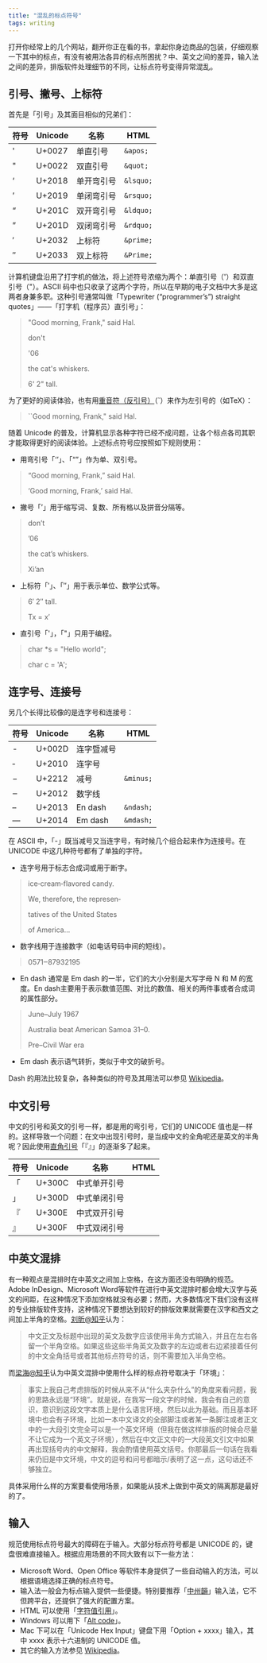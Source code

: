 ```yaml
---
title: "混乱的标点符号"
tags: writing
---
```


打开你经常上的几个网站，翻开你正在看的书，拿起你身边商品的包装，仔细观察一下其中的标点，有没有被用法各异的标点所困扰？中、英文之间的差异，输入法之间的差异，排版软件处理细节的不同，让标点符号变得异常混乱。

## 引号、撇号、上标符

首先是「引号」及其面目相似的兄弟们：

符号 |Unicode |名称    |HTML
----|--------|--------|-----
'   |U+0027  |单直引号  |`&apos;`
"   |U+0022  |双直引号  |`&quot;`
‘  |U+2018  |单开弯引号|`&lsquo;`
’  |U+2019  |单闭弯引号|`&rsquo;`
“  |U+201C  |双开弯引号|`&ldquo;`
”  |U+201D  |双闭弯引号|`&rdquo;`
′  |U+2032  |上标符    |`&prime;`
″  |U+2033  |双上标符  |`&Prime;`

计算机键盘沿用了打字机的做法，将上述符号浓缩为两个：单直引号（'）和双直引号（"）。ASCII 码中也只收录了这两个字符，所以在早期的电子文档中大多是这两者身兼多职。这种引号通常叫做「Typewriter (“programmer’s”) straight quotes」——「打字机（程序员）直引号」：

>  "Good morning, Frank," said Hal.
>
> don't
>
> '06
>
> the cat's whiskers.
>
> 6' 2" tall.

为了更好的阅读体验，也有用[重音符（反引号）][wiki_grave]（`）来作为左引号的（如TeX）：

>  ``Good morning, Frank," said Hal.

随着 Unicode 的普及，计算机显示各种字符已经不成问题，让各个标点各司其职才能取得更好的阅读体验。上述标点符号应按照如下规则使用：

* 用弯引号「‘’」、「“”」作为单、双引号。

>
>  “Good morning, Frank,” said Hal.
>
>  ‘Good morning, Frank,’ said Hal.

* 撇号「’」用于缩写词、复数、所有格以及拼音分隔等。

> don’t
>
> ’06
>
> the cat’s whiskers.
>
> Xi’an

* 上标符「′」、「″」用于表示单位、数学公式等。

> 6′ 2″ tall.
>
> Tx = x′

* 直引号「'」，「"」只用于编程。

> char *s = "Hello world";
>
> char c = 'A';

## 连字号、连接号

另几个长得比较像的是连字号和连接号：

符号 |Unicode |名称        |HTML
-----|--------|-----------|---------
-    |U+002D  |连字暨减号 |
‐    |U+2010  |连字号     |
−    |U+2212  |减号       |`&minus;`
‒    |U+2012  |数字线     |
–   |U+2013  |En dash    |`&ndash;`
—   |U+2014  |Em dash    |`&mdash;`

在 ASCII 中，「-」既当减号又当连字号，有时候几个组合起来作为连接号。在 UNICODE 中这几种符号都有了单独的字符。

* 连字号用于标志合成词或用于断字。

> ice‐cream‐flavored candy.
>
>  We, therefore, the represen‐
>
> tatives of the United States
>
> of America...

* 数字线用于连接数字（如电话号码中间的短线）。

> 0571‒87932195

* En dash 通常是 Em dash 的一半，它们的大小分别是大写字母 N 和 M 的宽度。En dash主要用于表示数值范围、对比的数值、相关的两件事或者合成词的属性部分。

> June–July 1967
>
> Australia beat American Samoa 31–0.
>
> Pre–Civil War era

* Em dash 表示语气转折，类似于中文的破折号。

Dash 的用法比较复杂，各种类似的符号及其用法可以参见 [Wikipedia][wiki_dash]。

## 中文引号

中文的引号和英文的引号一样，都是用的弯引号，它们的 UNICODE 值也是一样的。这样导致一个问题：在文中出现引号时，是当成中文的全角呢还是英文的半角呢？因此使用[直角引号][zh_quote]「『』」的逐渐多了起来。

符号 |Unicode |名称        |HTML
-----|--------|------------|---------
「   |U+300C  |中式单开引号|
」   |U+300D  |中式单闭引号|
『   |U+300E  |中式双开引号|
』   |U+300F  |中式双闭引号|

## 中英文混排

有一种观点是混排时在中英文之间加上空格，在这方面还没有明确的规范。Adobe InDesign、Microsoft Word等软件在进行中英文混排时都会增大汉字与英文的间距，在这种情况下添加空格就没有必要；然而，大多数情况下我们没有这样的专业排版软件支持，这种情况下要想达到较好的排版效果就需要在汉字和西文之间加上半角的空格。[刘昕@知乎][zh_liuxi]认为：

> 中文正文及标题中出现的英文及数字应该使用半角方式输入，并且在左右各留一个半角空格。如果这些这些半角英文及数字的左边或者右边紧接着任何的中文全角括号或者其他标点符号的话，则不需要加入半角空格。

而[梁海@知乎][zh_lianghai]认为中英文混排中使用什么样的标点符号取决于「环境」：

> 事实上我自己考虑排版的时候从来不从“什么夹杂什么”的角度来看问题，我的思路永远是“环境”。就是说，在我写一段文字的时候，我会有自己的意识，意识到这段文字本质上是什么语言环境，然后以此为基础。而且基本环境中也会有子环境，比如一本中文译文的全部脚注或者某一条脚注或者正文中的一大段引文完全可以是一个英文环境（但我在做这样排版的时候会尽量不让它成为一个英文子环境），然后在中文正文中的一大段英文引文中如果再出现括号内的中文解释，我会酌情使用英文括号。你那最后一句话在我看来仍旧是中文环境，中文的逗号和问号都暗示/表明了这一点，这句话还不够独立。

具体采用什么样的方案要看使用场景，如果能从技术上做到中英文的隔离那是最好的了。

## 输入

规范使用标点符号最大的障碍在于输入。大部分标点符号都是 UNICODE 的，键盘很难直接输入。根据应用场景的不同大致有以下一些方法：

* Microsoft Word、Open Office 等软件本身提供了一些自动输入的方法，可以根据语境选择正确的标点符号。
* 输入法一般会为标点输入提供一些便捷。特别要推荐「[中州韻][rime]」输入法，它不但跨平台，还提供了强大的配置方案。
* HTML 可以使用「[字符值引用][ncr]」。
* Windows 可以用下「[Alt code][alt]」。
* Mac 下可以在「Unicode Hex Input」键盘下用「Option + xxxx」输入，其中 xxxx 表示十六进制的 UNICODE 值。
* 其它的输入方法参见 [Wikipedia][unicode_input]。


[unicode_punctuation]: http://unicode.org/charts/PDF/U2000.pdf
[wiki_grave]: http://en.wikipedia.org/wiki/Grave_accent
[wiki_dash]: http://en.wikipedia.org/wiki/Dash
[zh_quote]: http://www.zhihu.com/topic/19691803
[zh_liuxi]: http://www.zhihu.com/question/19587406
[zh_lianghai]: http://www.zhihu.com/question/19695720
[rime]: http://code.google.com/p/rimeime/
[alt]: http://en.wikipedia.org/wiki/Alt_code
[ncr]: http://en.wikipedia.org/wiki/Numeric_character_reference
[unicode_input]: http://en.wikipedia.org/wiki/Unicode_input
